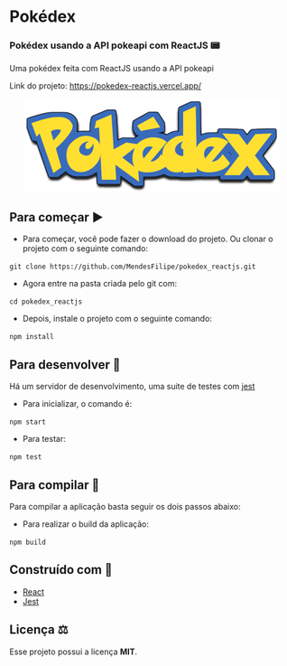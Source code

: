 # Pokédex 

### Pokédex usando a API pokeapi com ReactJS :pager:

Uma pokédex feita com ReactJS usando a API pokeapi

Link do projeto: https://pokedex-reactjs.vercel.app/

<p align="center">
  <img alt="Logo do projeto" src="./docs/logo.png" />
</p>

## Para começar :arrow_forward:

- Para começar, você pode fazer o download do projeto. Ou clonar o projeto com o seguinte comando:

`git clone https://github.com/MendesFilipe/pokedex_reactjs.git`

- Agora entre na pasta criada pelo git com:

`cd pokedex_reactjs`

- Depois, instale o projeto com o seguinte comando:

`npm install`

## Para desenvolver :minidisc:

Há um servidor de desenvolvimento, uma suite de testes com [jest](https://github.com/facebook/jest) 

- Para inicializar, o comando é:

`npm start`

- Para testar:

`npm test`

## Para compilar :floppy_disk:

Para compilar a aplicação basta seguir os dois passos abaixo:

- Para realizar o build da aplicação:

`npm build`


## Construído com :construction:

- [React](https://reactjs.org/) 
- [Jest](https://jestjs.io/) 

## Licença ⚖

Esse projeto possui a licença **MIT**.

